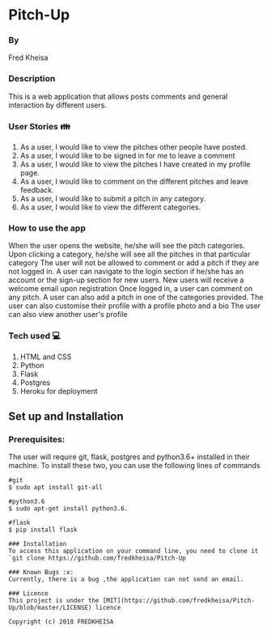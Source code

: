 # Pitch-Up

###  By
Fred Kheisa

### Description
This is a web application that allows posts comments and general interaction by different users.

### User Stories :family:
1. As a user, I would like to view the pitches other people have posted.
2. As a user, I would like to be signed in for me to leave a comment
3. As a user, I would like to view the pitches I have created in my profile page.
4. As a user, I would like to comment on the different pitches and leave feedback.
5. As a user, I would like to submit a pitch in any category.
6. As a user, I would like to view the different categories.

### How to use the app
When the user opens the website, he/she will see the pitch categories.
Upon clicking a category, he/she will see all the pitches in that particular category
The user will not be allowed to comment or add a pitch if they are not logged in.
A user can navigate to the login section if he/she has an account or the sign-up section for new users.
New users will receive a welcome email upon registration
Once logged in, a user can comment on any pitch.
A user can also add a pitch in one of the categories provided.
The user can also customise their profile with a profile photo and a bio
The user can also view another user's profile

### Tech used :computer: 
1. HTML and CSS
2. Python
3. Flask
1. Postgres
1. Heroku for deployment

## Set up and Installation
### Prerequisites:
The user will require git, flask, postgres and python3.6+ installed in their machine.
To install these two, you can use the following lines of commands
```
#git
$ sudo apt install git-all

#python3.6
$ sudo apt-get install python3.6.

#flask
$ pip install flask

### Installation
To access this application on your command line, you need to clone it 
`git clone https://github.com/fredkheisa/Pitch-Up

### Known Bugs :x:
Currently, there is a bug ,the application can not send an email.

### Licence
This project is under the [MIT](https://github.com/fredkheisa/Pitch-Up/blob/master/LICENSE) licence

Copyright (c) 2018 FREDKHEISA
